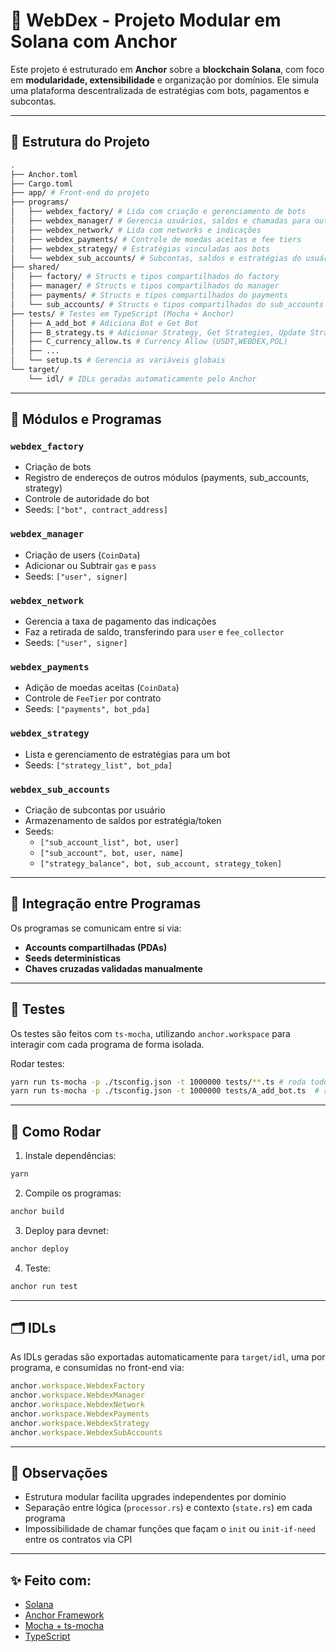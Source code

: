# 🧠 WebDex - Projeto Modular em Solana com Anchor

Este projeto é estruturado em **Anchor** sobre a **blockchain Solana**, com foco em **modularidade, extensibilidade** e organização por domínios. Ele simula uma plataforma descentralizada de estratégias com bots, pagamentos e subcontas.

---

## 📁 Estrutura do Projeto

```bash
.
├── Anchor.toml
├── Cargo.toml
├── app/ # Front-end do projeto
├── programs/
│   ├── webdex_factory/ # Lida com criação e gerenciamento de bots
│   ├── webdex_manager/ # Gerencia usuários, saldos e chamadas para outros contratos
│   ├── webdex_network/ # Lida com networks e indicações
│   ├── webdex_payments/ # Controle de moedas aceitas e fee tiers
│   ├── webdex_strategy/ # Estratégias vinculadas aos bots
│   └── webdex_sub_accounts/ # Subcontas, saldos e estratégias do usuário
├── shared/
│   ├── factory/ # Structs e tipos compartilhados do factory
│   ├── manager/ # Structs e tipos compartilhados do manager
│   ├── payments/ # Structs e tipos compartilhados do payments
│   └── sub_accounts/ # Structs e tipos compartilhados do sub_accounts
├── tests/ # Testes em TypeScript (Mocha + Anchor)
│   ├── A_add_bot # Adiciona Bot e Get Bot 
│   ├── B_strategy.ts # Adicionar Strategy, Get Strategies, Update Strategy Status e Find Strategy
│   ├── C_currency_allow.ts # Currency Allow (USDT,WEBDEX,POL)
│   ├── ...
│   └── setup.ts # Gerencia as variáveis globais
└── target/
    └── idl/ # IDLs geradas automaticamente pelo Anchor
```

---

## 🧹 Módulos e Programas

### `webdex_factory`
- Criação de bots
- Registro de endereços de outros módulos (payments, sub_accounts, strategy)
- Controle de autoridade do bot
- Seeds: `["bot", contract_address]`

### `webdex_manager`
- Criação de users (`CoinData`)
- Adicionar ou Subtrair `gas` e `pass`
- Seeds: `["user", signer]`

### `webdex_network`
- Gerencia a taxa de pagamento das indicações
- Faz a retirada de saldo, transferindo para `user` e `fee_collector`
- Seeds: `["user", signer]`

### `webdex_payments`
- Adição de moedas aceitas (`CoinData`)
- Controle de `FeeTier` por contrato
- Seeds: `["payments", bot_pda]`

### `webdex_strategy`
- Lista e gerenciamento de estratégias para um bot
- Seeds: `["strategy_list", bot_pda]`

### `webdex_sub_accounts`
- Criação de subcontas por usuário
- Armazenamento de saldos por estratégia/token
- Seeds:
  - `["sub_account_list", bot, user]`
  - `["sub_account", bot, user, name]`
  - `["strategy_balance", bot, sub_account, strategy_token]`

---

## 🔄 Integração entre Programas

Os programas se comunicam entre si via:

- **Accounts compartilhadas (PDAs)**
- **Seeds determinísticas**
- **Chaves cruzadas validadas manualmente**

---

## 🧲 Testes

Os testes são feitos com `ts-mocha`, utilizando `anchor.workspace` para interagir com cada programa de forma isolada.

Rodar testes:

```bash
yarn run ts-mocha -p ./tsconfig.json -t 1000000 tests/**.ts # roda todos os testes
yarn run ts-mocha -p ./tsconfig.json -t 1000000 tests/A_add_bot.ts  # roda um arquivo específico
```

---

## 🔧 Como Rodar

1. Instale dependências:

```bash
yarn
```

2. Compile os programas:

```bash
anchor build
```

3. Deploy para devnet:

```bash
anchor deploy
```

4. Teste:

```bash
anchor run test
```

---

## 🗂️ IDLs

As IDLs geradas são exportadas automaticamente para `target/idl`, uma por programa, e consumidas no front-end via:

```ts
anchor.workspace.WebdexFactory
anchor.workspace.WebdexManager
anchor.workspace.WebdexNetwork
anchor.workspace.WebdexPayments
anchor.workspace.WebdexStrategy
anchor.workspace.WebdexSubAccounts
```

---

## 📌 Observações

- Estrutura modular facilita upgrades independentes por domínio
- Separação entre lógica (`processor.rs`) e contexto (`state.rs`) em cada programa
- Impossibilidade de chamar funções que façam o `init` ou `init-if-need` entre os contratos via CPI 

---

## ✨ Feito com:

- [Solana](https://solana.com)
- [Anchor Framework](https://book.anchor-lang.com)
- [Mocha + ts-mocha](https://mochajs.org/)
- [TypeScript](https://www.typescriptlang.org/)